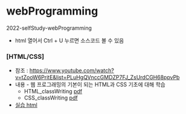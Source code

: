 # webProgramming
2022-selfStudy-webProgramming
* html 열어서 Ctrl + U 누르면 소스코드 볼 수 있음

### [HTML/CSS]
  * 참조 : https://www.youtube.com/watch?v=tZooW6PritE&list=PLuHgQVnccGMDZP7FJ_ZsUrdCGH68ppvPb
  * 내용 - 웹 프로그래밍의 기본이 되는 HTML과 CSS 기초에 대해 학습
    * HTML_classWriting [pdf](https://juheefatal.github.io/webProgramming/classWriting/ClassWriting_HTML.pdf)
    * CSS_classWriting [pdf]()
  * [실습 html](https://juheefatal.github.io/webProgramming/firstWebSite/0.index.html)
    

